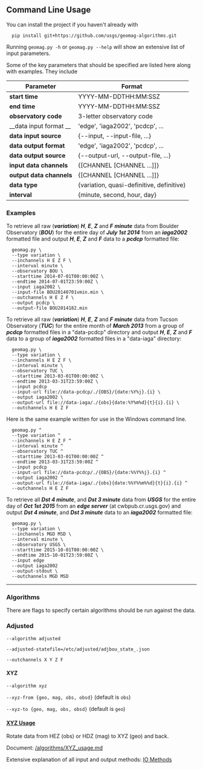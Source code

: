 ## Command Line Usage

You can install the project if you haven't already with

      pip install git+https://github.com/usgs/geomag-algorithms.git

Running `geomag.py -h` or `geomag.py --help` will show an extensive list of
input parameters.

Some of the key parameters that should be specified are listed here along with
examples. They include

| Parameter                  | Format                                       |
| -------------------------- | -------------------------------------------- |
| __start time__             | YYYY-MM-DDTHH:MM:SSZ                         |
| __end time__               | YYYY-MM-DDTHH:MM:SSZ                         |
| __observatory code__       | 3-letter observatory code                    |
| __data input format __     | 'edge', 'iaga2002', 'pcdcp', ...             |
| __data input source__      | {--input, --input-file, ...}                 |
| __data output format__     | 'edge', 'iaga2002', 'pcdcp', ...             |
| __data output source__     | {--output-url, --output-file, ...}           |
| __input data channels__    | {[CHANNEL [CHANNEL ...]]}                    |
| __output data channels__   | {[CHANNEL [CHANNEL ...]]}                    |
| __data type__              | {variation, quasi-definitive, definitive}    |
| __interval__               | {minute, second, hour, day}                  |


### Examples ###

To retrieve all raw (**_variation_**) **_H_**, **_E_**, **_Z_** and **_F_**
**_minute_** data from Boulder Observatory (**_BOU_**) for the entire day of
**_July 1st 2014_** from an **_iaga2002_** formatted file and output
**_H_**, **_E_**, **_Z_** and **_F_** data to a **_pcdcp_** formatted file:

      geomag.py \
      --type variation \
      --inchannels H E Z F \
      --interval minute \
      --observatory BOU \
      --starttime 2014-07-01T00:00:00Z \
      --endtime 2014-07-01T23:59:00Z \
      --input iaga2002 \
      --input-file BOU20140701vmin.min \
      --outchannels H E Z F \
      --output pcdcp \
      --output-file BOU2014182.min

To retrieve all raw (**_variation_**) **_H_**, **_E_**, **_Z_** and **_F_**
**_minute_** data from Tucson Observatory (**_TUC_**) for the entire month of
**_March 2013_** from a group of **_pcdcp_** formatted files in a "data-pcdcp"
directory and output **_H_**, **_E_**, **_Z_** and **_F_** data to a group of
**_iaga2002_** formatted files in a "data-iaga" directory:

      geomag.py \
      --type variation \
      --inchannels H E Z F \
      --interval minute \
      --observatory TUC \
      --starttime 2013-03-01T00:00:00Z \
      --endtime 2013-03-31T23:59:00Z \
      --input pcdcp
      --input-url file://data-pcdcp/./{OBS}/{date:%Y%j}.{i} \
      --output iaga2002 \
      --output-url file://data-iaga/./{obs}{date:%Y%m%d}{t}{i}.{i} \
      --outchannels H E Z F

Here is the same example written for use in the Windows command line.

      geomag.py ^
      --type variation ^
      --inchannels H E Z F ^
      --interval minute ^
      --observatory TUC ^
      --starttime 2013-03-01T00:00:00Z ^
      --endtime 2013-03-31T23:59:00Z ^
      --input pcdcp
      --input-url file://data-pcdcp/./{OBS}/{date:%%Y%%j}.{i} ^
      --output iaga2002 ^
      --output-url file://data-iaga/./{obs}{date:%%Y%%m%%d}{t}{i}.{i} ^
      --outchannels H E Z F

To retrieve all **_Dst 4 minute_**, and **_Dst 3 minute_** data from **_USGS_**
for the entire day of **_Oct 1st 2015_** from an **_edge server_** (at
cwbpub.cr.usgs.gov) and output **_Dst 4 minute_**, and **_Dst 3 minute_**
data to an **_iaga2002_** formatted file:

      geomag.py \
      --type variation \
      --inchannels MGD MSD \
      --interval minute \
      --observatory USGS \
      --starttime 2015-10-01T00:00:00Z \
      --endtime 2015-10-01T23:59:00Z \
      --input edge
      --output iaga2002
      --output-stdout \
      --outchannels MGD MSD


---
### Algorithms ###

There are flags to specify certain algorithms should be run against the data.

### Adjusted ###

`--algorithm adjusted`

`--adjusted-statefile=/etc/adjusted/adjbou_state_.json`

`--outchannels X Y Z F `

#### XYZ ####

`--algorithm xyz`

`--xyz-from {geo, mag, obs, obsd}` (default is `obs`)

`--xyz-to {geo, mag, obs, obsd}` (default is `geo`)

#### [XYZ Usage](./algorithms/XYZ_usage.md) ####

Rotate data from HEZ (obs) or HDZ (mag) to XYZ (geo) and back.

Document: [/algorithms/XYZ_usage.md](./algorithms/XYZ_usage.md)





Extensive explanation of all input and output methods:
[IO Methods](./io.md)
